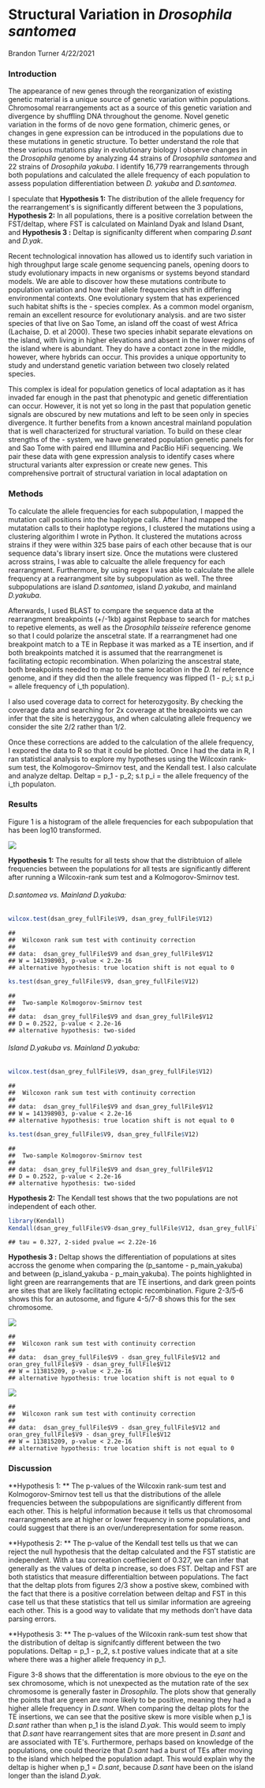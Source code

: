 Structural Variation in *Drosophila santomea*
================
Brandon Turner
4/22/2021

### Introduction

The appearance of new genes through the reorganization of existing genetic material is a unique source of genetic variation within populations. Chromosomal rearrangements act as a source of this genetic variation and divergence by shuffling DNA throughout the genome. Novel genetic variation in the forms of de novo gene formation, chimeric genes, or changes in gene expression can be introduced in the populations due to these mutations in genetic structure. To better understand the role that these various mutations play in evolutionary biology I observe changes in the *Drosophila* genome by analyzing 44 strains of *Drosophila santomea* and 22 strains of *Drosophila yakuba*. I identify 16,779 rearrangements through both populations and calculated the allele frequency of each population to assess population differentiation between *D. yakuba* and *D.santomea*.

I speculate that **Hypothesis 1:** The distribution of the allele frequency for the rearrangement's is significantly different between the 3 populations, **Hypothesis 2:** In all populations, there is a positive correlation between the FST/deltap, where FST is calculated on Mainland Dyak and Island Dsant, and **Hypothesis 3 :** Deltap is significanlty different when comparing *D.sant* and *D.yak*.

Recent technological innovation has allowed us to identify such variation in high throughput large scale genome sequencing panels, opening doors to study evolutionary impacts in new organisms or systems beyond standard models. We are able to discover how these mutations contribute to population variation and how their allele frequencies shift in differing environmental contexts. One evolutionary system that has experienced such habitat shifts is the - species complex. As a common model organism, remain an excellent resource for evolutionary analysis. and are two sister species of that live on Sao Tome, an island off the coast of west Africa (Lachaise, D. et al 2000). These two species inhabit separate elevations on the island, with living in higher elevations and absent in the lower regions of the island where is abundant. They do have a contact zone in the middle, however, where hybrids can occur. This provides a unique opportunity to study and understand genetic variation between two closely related species.

This complex is ideal for population genetics of local adaptation as it has invaded far enough in the past that phenotypic and genetic differentiation can occur. However, it is not yet so long in the past that population genetic signals are obscured by new mutations and left to be seen only in species divergence. It further benefits from a known ancestral mainland population that is well characterized for structural variation. To build on these clear strengths of the - system, we have generated population genetic panels for and Sao Tome with paired end Illlumina and PacBio HiFi sequencing. We pair these data with gene expression analysis to identify cases where structural variants alter expression or create new genes. This comprehensive portrait of structural variation in local adaptation on

### Methods

To calculate the allele frequencies for each subpopulation, I mapped the mutation call positions into the haplotype calls. After I had mapped the mutatation calls to their haplotype regions, I clustered the mutations using a clustering algorithim I wrote in Python. It clustered the mutations across strains if they were within 325 base pairs of each other because that is our sequence data's library insert size. Once the mutations were clustered across strains, I was able to calcualte the allele frequency for each rearrangment. Furthermore, by using regex I was able to calculate the allele frequency at a rearrangment site by subpopulation as well. The three subpopulations are island *D.santomea*, island *D.yakuba*, and mainland *D.yakuba*.

Afterwards, I used BLAST to compare the sequence data at the rearrangment breakpoints (+/-1kb) against Repbase to search for matches to repetive elements, as well as the *Drosophila teisseire* reference genome so that I could polarize the anscetral state. If a rearrangmenet had one breakpoint match to a TE in Repbase it was marked as a TE insertion, and if both breakpoints matched it is assumed that the rearrangmenet is facilitating ectopic recombination. When polarizing the anscestral state, both breakpoints needed to map to the same location in the *D. tei* reference genome, and if they did then the allele frequency was flipped (1 - p\_i; s.t p\_i = allele frequency of i\_th population).

I also used coverage data to correct for heterozygosity. By checking the coverage data and searching for 2x coverage at the breakpoints we can infer that the site is heterzygous, and when calculating allele frequency we consider the site 2/2 rather than 1/2.

Once these corrections are added to the calculation of the allele frequency, I expored the data to R so that it could be plotted. Once I had the data in R, I ran statistical analysis to explore my hypotheses using the Wilcoxin rank-sum test, the Kolmogorov–Smirnov test, and the Kendall test. I also calculate and analyze deltap. Deltap = p\_1 - p\_2; s.t p\_i = the allele frequency of the i\_th populaton.

### Results

Figure 1 is a histogram of the allele frequencies for each subpopulation that has been log10 transformed.

![](Final_files/figure-markdown_github/unnamed-chunk-1-1.png)

**Hypothesis 1:** The results for all tests show that the distribtuion of allele frequencies between the populations for all tests are significantly different after running a Wilcoxin-rank sum test and a Kolmogorov-Smirnov test.

###### *D.santomea* vs. Mainland *D.yakuba*:

``` r
wilcox.test(dsan_grey_fullFile$V9, dsan_grey_fullFile$V12)
```

    ## 
    ##  Wilcoxon rank sum test with continuity correction
    ## 
    ## data:  dsan_grey_fullFile$V9 and dsan_grey_fullFile$V12
    ## W = 141398903, p-value < 2.2e-16
    ## alternative hypothesis: true location shift is not equal to 0

``` r
ks.test(dsan_grey_fullFile$V9, dsan_grey_fullFile$V12)
```

    ## 
    ##  Two-sample Kolmogorov-Smirnov test
    ## 
    ## data:  dsan_grey_fullFile$V9 and dsan_grey_fullFile$V12
    ## D = 0.2522, p-value < 2.2e-16
    ## alternative hypothesis: two-sided

###### Island *D.yakuba* vs. Mainland *D.yakuba*:

``` r
wilcox.test(dsan_grey_fullFile$V9, dsan_grey_fullFile$V12)
```

    ## 
    ##  Wilcoxon rank sum test with continuity correction
    ## 
    ## data:  dsan_grey_fullFile$V9 and dsan_grey_fullFile$V12
    ## W = 141398903, p-value < 2.2e-16
    ## alternative hypothesis: true location shift is not equal to 0

``` r
ks.test(dsan_grey_fullFile$V9, dsan_grey_fullFile$V12)
```

    ## 
    ##  Two-sample Kolmogorov-Smirnov test
    ## 
    ## data:  dsan_grey_fullFile$V9 and dsan_grey_fullFile$V12
    ## D = 0.2522, p-value < 2.2e-16
    ## alternative hypothesis: two-sided

**Hypothesis 2:** The Kendall test shows that the two populations are not independent of each other.

``` r
library(Kendall)
Kendall(dsan_grey_fullFile$V9-dsan_grey_fullFile$V12, dsan_grey_fullFile$V15)
```

    ## tau = 0.327, 2-sided pvalue =< 2.22e-16

**Hypothesis 3 :** Deltap shows the differentiation of populations at sites accross the genome when comparing the (p\_santome - p\_main\_yakuba) and between (p\_island\_yakuba - p\_main\_yakuba). The points highlighted in light green are rearrangements that are TE insertions, and dark green points are sites that are likely facilitating ectopic recombination. Figure 2-3/5-6 shows this for an autosome, and figure 4-5/7-8 shows this for the sex chromosome.

![](Final_files/figure-markdown_github/unnamed-chunk-5-1.png)

    ## 
    ##  Wilcoxon rank sum test with continuity correction
    ## 
    ## data:  dsan_grey_fullFile$V9 - dsan_grey_fullFile$V12 and oran_grey_fullFile$V9 - dsan_grey_fullFile$V12
    ## W = 113815209, p-value < 2.2e-16
    ## alternative hypothesis: true location shift is not equal to 0

![](Final_files/figure-markdown_github/unnamed-chunk-5-2.png)

    ## 
    ##  Wilcoxon rank sum test with continuity correction
    ## 
    ## data:  dsan_grey_fullFile$V9 - dsan_grey_fullFile$V12 and oran_grey_fullFile$V9 - dsan_grey_fullFile$V12
    ## W = 113815209, p-value < 2.2e-16
    ## alternative hypothesis: true location shift is not equal to 0

### Discussion

**Hypothesis 1: ** The p-values of the Wilcoxin rank-sum test and Kolmogorov-Smirnov test tell us that the distributions of the allele frequencies between the subpopulations are significantly different from each other. This is helpful information because it tells us that chromosomal rearrangmenets are at higher or lower frequency in some populations, and could suggest that there is an over/underepresentation for some reason.

**Hypothesis 2: ** The p-value of the Kendall test tells us that we can reject the null hypothesis that the deltap calculated and the FST statistic are independent. With a tau correation coeffiecient of 0.327, we can infer that generally as the values of delta p increase, so does FST. Deltap and FST are both statistics that measure differentialtion between populations. The fact that the deltap plots from figures 2/3 show a postive skew, combined with the fact that there is a positive correlation between deltap and FST in this case tell us that these statistics that tell us similar information are agreeing each other. This is a good way to validate that my methods don't have data parsing errors.

**Hypothesis 3: ** The p-values of the Wilcoxin rank-sum test show that the distribution of deltap is signifcantly different between the two populations. Deltap = p\_1 - p\_2, s.t postive values indicate that at a site where there was a higher allele frequency in p\_1.

Figure 3-8 shows that the differentation is more obvious to the eye on the sex chromosome, which is not unexpected as the mutation rate of the sex chromosome is generally faster in *Drosophila*. The plots show that generally the points that are green are more likely to be positive, meaning they had a higher allele frequency in *D.sant*. When comparing the deltap plots for the TE insertions, we can see that the positive skew is more visible when p\_1 is *D.sant* rather than when p\_1 is the island *D.yak*. This would seem to imply that *D.sant* have rearrangement sites that are more present in *D.sant* and are associated with TE's. Furthermore, perhaps based on knowledge of the populations, one could theorize that *D.sant* had a burst of TEs after moving to the island which helped the population adapt. This would explain why the deltap is higher when p\_1 = *D.sant*, because *D.sant* have been on the island longer than the island *D.yak*.
